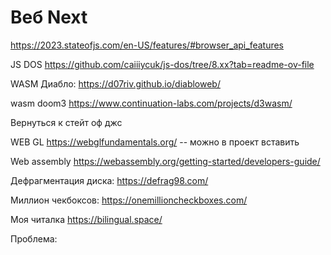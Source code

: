 # Веб Next

https://2023.stateofjs.com/en-US/features/#browser_api_features

JS DOS
https://github.com/caiiiycuk/js-dos/tree/8.xx?tab=readme-ov-file

WASM Диабло:
https://d07riv.github.io/diabloweb/

wasm doom3
https://www.continuation-labs.com/projects/d3wasm/

Вернуться к стейт оф джс

WEB GL https://webglfundamentals.org/ -- можно в проект вставить

Web assembly https://webassembly.org/getting-started/developers-guide/

Дефрагментация диска:
https://defrag98.com/

Миллион чекбоксов:
https://onemillioncheckboxes.com/

Моя читалка
https://bilingual.space/

Проблема:

